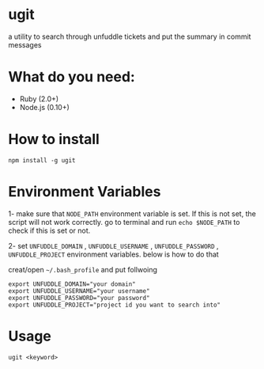 # ugit
a utility to search through unfuddle tickets and put the summary in commit messages


# What do you need:

- Ruby (2.0+)
- Node.js (0.10+)

# How to install

`npm install -g ugit`

# Environment Variables

1- make sure that `NODE_PATH` environment variable is set. If this is not set, the script will not work correctly. go to terminal and run `echo $NODE_PATH` to check if this is set or not.

2- set `UNFUDDLE_DOMAIN` , `UNFUDDLE_USERNAME` , `UNFUDDLE_PASSWORD` , `UNFUDDLE_PROJECT` environment variables. below is how to do that

 creat/open `~/.bash_profile` and put follwoing

```
export UNFUDDLE_DOMAIN="your domain"
export UNFUDDLE_USERNAME="your username"
export UNFUDDLE_PASSWORD="your password"
export UNFUDDLE_PROJECT="project id you want to search into"

```

# Usage

```
ugit <keyword>

```